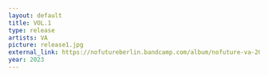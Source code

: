 ```yaml
---
layout: default 
title: VOL.1
type: release
artists: VA
picture: release1.jpg
external_link: https://nofutureberlin.bandcamp.com/album/nofuture-va-2023-vol-2
year: 2023
---
```


